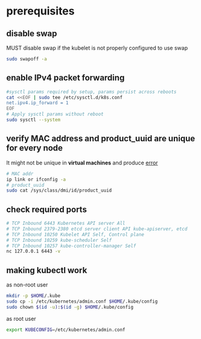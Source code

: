# prerequisites

## disable swap

MUST disable swap if the kubelet is not properly configured to use swap
```bash
sudo swapoff -a
```

## enable IPv4 packet forwarding

```bash
#sysctl params required by setup, params persist across reboots
cat <<EOF | sudo tee /etc/sysctl.d/k8s.conf
net.ipv4.ip_forward = 1
EOF
# Apply sysctl params without reboot
sudo sysctl --system
```

## verify MAC address and product_uuid are unique for every node

It might not be unique in **virtual machines** and produce [error](https://github.com/kubernetes/kubeadm/issues/31)

```bash
# MAC addr
ip link or ifconfig -a
# product_uuid
sudo cat /sys/class/dmi/id/product_uuid
```

## check required ports

```bash
# TCP Inbound 6443 Kubernetes API server All
# TCP Inbound 2379-2380 etcd server client API kube-apiserver, etcd
# TCP Inbound 10250 Kubelet API Self, Control plane
# TCP Inbound 10259 kube-scheduler Self
# TCP Inbound 10257 kube-controller-manager Self
nc 127.0.0.1 6443 -v
```

## making kubectl work

as non-root user

```bash
mkdir -p $HOME/.kube
sudo cp -i /etc/kubernetes/admin.conf $HOME/.kube/config
sudo chown $(id -u):$(id -g) $HOME/.kube/config
```

as root user

```bash
export KUBECONFIG=/etc/kubernetes/admin.conf
```
